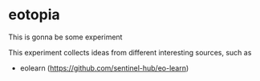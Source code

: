 # eotopia

This is gonna be some experiment

This experiment collects ideas from different interesting sources, such as

- eolearn (https://github.com/sentinel-hub/eo-learn)


